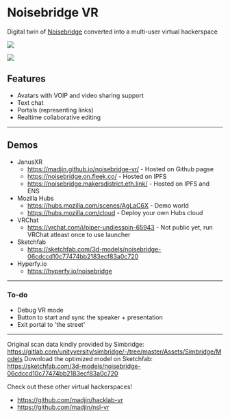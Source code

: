 # Noisebridge VR

Digital twin of [Noisebridge](https://github.com/noisebridge) converted into a multi-user virtual hackerspace

![](https://i.imgur.com/fUmkVU1.jpg)

![](https://i.imgur.com/lD0kNYg.jpg)


## Features

- Avatars with VOIP and video sharing support
- Text chat
- Portals (representing links)
- Realtime collaborative editing

---

## Demos

- JanusXR
  - https://madjin.github.io/noisebridge-vr/ - Hosted on Github pagse
  - https://noisebridge.on.fleek.co/ - Hosted on IPFS
  - https://noisebridge.makersdistrict.eth.link/ - Hosted on IPFS and ENS
- Mozilla Hubs
  - https://hubs.mozilla.com/scenes/AgLaC6X - Demo world
  - https://hubs.mozilla.com/cloud - Deploy your own Hubs cloud
- VRChat
  - https://vrchat.com/i/piper-undiesspin-65943 - Not public yet, run VRChat atleast once to use launcher
- Sketchfab
  - https://sketchfab.com/3d-models/noisebridge-06cdccd10c77474bb2183ecf83a0c720
- Hyperfy.io
  - https://hyperfy.io/noisebridge

---

### To-do

- Debug VR mode
- Button to start and sync the speaker + presentation
- Exit portal to 'the street'

---

Original scan data kindly provided by Simbridge: https://gitlab.com/unityversity/simbridge/-/tree/master/Assets/Simbridge/Models
Download the optimized model on Sketchfab: https://sketchfab.com/3d-models/noisebridge-06cdccd10c77474bb2183ecf83a0c720

Check out these other virtual hackerspaces!

- https://github.com/madjin/hacklab-vr
- https://github.com/madjin/nsl-vr

